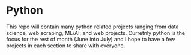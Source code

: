 # Python
This repo will contain many python related projects ranging from data science, web scraping, ML/AI, and web projects.
Curretnly python is the focus for the rest of month (June into July) and I hope to have a few projects in each section to share with everyone. 
